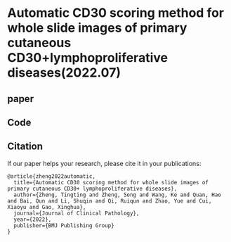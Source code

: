# Automatic CD30 scoring method for whole slide images of primary cutaneous CD30+lymphoproliferative diseases(2022.07)
## paper 

## Code


## Citation
If our paper helps your research, please cite it in your publications:
```
@article{zheng2022automatic,
  title={Automatic CD30 scoring method for whole slide images of primary cutaneous CD30+ lymphoproliferative diseases},
  author={Zheng, Tingting and Zheng, Song and Wang, Ke and Quan, Hao and Bai, Qun and Li, Shuqin and Qi, Ruiqun and Zhao, Yue and Cui, Xiaoyu and Gao, Xinghua},
  journal={Journal of Clinical Pathology},
  year={2022},
  publisher={BMJ Publishing Group}
}
```
